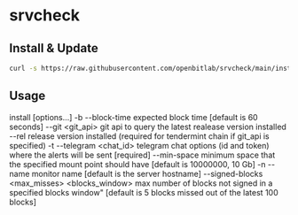 # srvcheck


## Install & Update
```bash 
curl -s https://raw.githubusercontent.com/openbitlab/srvcheck/main/install.sh | bash -s -- -t <tg_chat_id> <tg_token> <optional_flags>
```

## Usage
install [options...]
-b  --block-time <time> expected block time [default is 60 seconds] 
    --git <git_api> git api to query the latest realease version installed
    --rel <version> release version installed (required for tendermint chain if git_api is specified)
-t  --telegram <chat_id> <token> telegram chat options (id and token) where the alerts will be sent [required]
    --min-space <space> minimum space that the specified mount point should have [default is 10000000, 10 Gb]
-n  --name <name> monitor name [default is the server hostname]
    --signed-blocks <max_misses> <blocks_window> max number of blocks not signed in a specified blocks window" [default is 5 blocks missed out of the latest 100 blocks]
